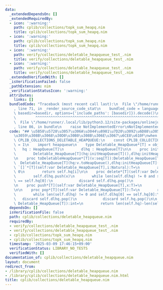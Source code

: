 ```yaml
---
data:
  _extendedDependsOn: []
  _extendedRequiredBy:
  - icon: ':warning:'
    path: cplib/collections/topk_sum_heapq.nim
    title: cplib/collections/topk_sum_heapq.nim
  - icon: ':warning:'
    path: cplib/collections/topk_sum_heapq.nim
    title: cplib/collections/topk_sum_heapq.nim
  - icon: ':warning:'
    path: verify/collections/deletable_heapqueue_test_.nim
    title: verify/collections/deletable_heapqueue_test_.nim
  - icon: ':warning:'
    path: verify/collections/deletable_heapqueue_test_.nim
    title: verify/collections/deletable_heapqueue_test_.nim
  _extendedVerifiedWith: []
  _isVerificationFailed: false
  _pathExtension: nim
  _verificationStatusIcon: ':warning:'
  attributes:
    links: []
  bundledCode: "Traceback (most recent call last):\n  File \"/home/runner/.local/lib/python3.12/site-packages/onlinejudge_verify/documentation/build.py\"\
    , line 71, in _render_source_code_stat\n    bundled_code = language.bundle(stat.path,\
    \ basedir=basedir, options={'include_paths': [basedir]}).decode()\n          \
    \         ^^^^^^^^^^^^^^^^^^^^^^^^^^^^^^^^^^^^^^^^^^^^^^^^^^^^^^^^^^^^^^^^^^^^^^^^^^^^^^^^^\n\
    \  File \"/home/runner/.local/lib/python3.12/site-packages/onlinejudge_verify/languages/nim.py\"\
    , line 86, in bundle\n    raise NotImplementedError\nNotImplementedError\n"
  code: "## \u5B58\u5728\u3057\u306A\u3044\u8981\u7D20\u3092\u6D88\u305D\u3046\u3068\
    \u3059\u308B\u3068\u30D0\u30B0\u308B\u306E\u3067\u6CE8\u610F\nwhen not declared\
    \ CPLIB_COLLECTIONS_DELETABLE_HEAPQUEUE:\n    const CPLIB_COLLECTIONS_DELETABLE_HEAPQUEUET*\
    \ = 1\n    import heapqueue\n    type Deletable_HeapQueue*[T] = object\n     \
    \   hq : HeapQueue[T]\n        dlhq : HeapQueue[T]\n\n    proc initDeletableHeapQueue*[T]():Deletable_HeapQueue[T]=\n\
    \        Deletable_HeapQueue[T](hq:initHeapQueue[T](),dlhq:initHeapQueue[T]())\n\
    \n    proc toDeletableHeapQueue*[T](v:seq[T]):Deletable_HeapQueue[T]=\n      \
    \  Deletable_HeapQueue[T](hq:v.toHeapQueue(),dlhq:initHeapQueue[T]())\n\n    proc\
    \ `[]`*[T](self:var Deletable_HeapQueue[T],i:Natural):T=\n        assert i ==\
    \ 0\n        return self.hq[i]\n\n    proc delete*[T](self:var Deletable_HeapQueue[T],x:T)=\n\
    \        self.dlhq.push(x)\n        while len(self.dlhq) != 0 and self.dlhq[0]\
    \ == self.hq[0]:\n            discard self.dlhq.pop()\n            discard self.hq.pop()\n\
    \n    proc push*[T](self:var Deletable_HeapQueue[T],x:T)=\n        self.hq.push(x)\n\
    \n\n    proc pop*[T](self:var Deletable_HeapQueue[T]):T=\n        result = self.hq.pop()\n\
    \        while len(self.dlhq) != 0 and self.dlhq[0] == self.hq[0]:\n         \
    \   discard self.dlhq.pop()\n            discard self.hq.pop()\n\n    proc len*[T](self:var\
    \ Deletable_HeapQueue[T]):int=\n        return len(self.hq)-len(self.dlhq)"
  dependsOn: []
  isVerificationFile: false
  path: cplib/collections/deletable_heapqueue.nim
  requiredBy:
  - verify/collections/deletable_heapqueue_test_.nim
  - verify/collections/deletable_heapqueue_test_.nim
  - cplib/collections/topk_sum_heapq.nim
  - cplib/collections/topk_sum_heapq.nim
  timestamp: '2025-03-09 17:46:15+09:00'
  verificationStatus: LIBRARY_NO_TESTS
  verifiedWith: []
documentation_of: cplib/collections/deletable_heapqueue.nim
layout: document
redirect_from:
- /library/cplib/collections/deletable_heapqueue.nim
- /library/cplib/collections/deletable_heapqueue.nim.html
title: cplib/collections/deletable_heapqueue.nim
---
```

